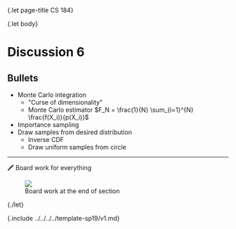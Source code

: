 {.let page-title CS 184}

{.let body}

# Discussion 6

## Bullets

- Monte Carlo integration
    - "Curse of dimensionality"
    - Monte Carlo estimator $F_N = \frac{1}{N} \sum_{i=1}^{N} \frac{f(X_i)}{p(X_i)}$
- Importance sampling
- Draw samples from desired distribution
    - Inverse CDF
    - Draw uniform samples from circle

---

🖍 Board work for everything

<figure>
    <img class="slim-border" src="{.link* 0305.jpg}">
    <figcaption>Board work at the end of section</figcaption>
</figure>

{./let}

{.include ../../../../template-sp19/v1.md}
